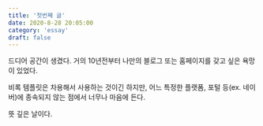 ```yaml
---
title: '첫번째 글'
date: 2020-8-28 20:05:00
category: 'essay'
draft: false
---
```


드디어 공간이 생겼다.
거의 10년전부터 나만의 블로그 또는 홈페이지를 갖고 싶은 욕망이 있었다.

비록 템플릿은 차용해서 사용하는 것이긴 하지만, 어느 특정한 플랫폼, 포털 등(ex. 네이버)에 종속되지 않는 점에서
너무나 마음에 든다.

뜻 깊은 날이다.
